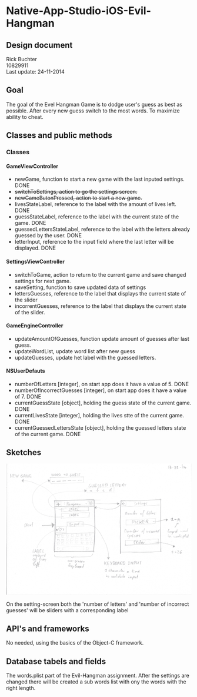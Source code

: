 Native-App-Studio-iOS-Evil-Hangman
==================================
Design document
---------------
Rick Buchter <br>
10829911 <br>
Last update: 24-11-2014


## Goal 
The goal of the Evel Hangman Game is to dodge user's guess as best as possible. 
After every new guess switch to the most words. To maximize ability to cheat. 
	
## Classes and public methods 

### Classes
#### GameViewController
- newGame, function to start a new game with the last inputed settings. DONE
- <del>switchToSettings, action to go the settings screen.</del>
- <del>newGameButonPressed, action to start a new game.</del>
- livesStateLabel, reference to the label with the amount of lives left. DONE
- guessStateLabel, reference to the label with the current state of the game. DONE
- guessedLettersStateLabel, reference to the label with the letters already guessed by the user. DONE
- letterInput, reference to the input field where the last letter will be displayed. DONE

#### SettingsViewController
- switchToGame, action to return to the current game and save changed settings for next game. 
- saveSetting, function to save updated data of settings
- lettersGuesses, reference to the label that displays the current state of the slider
- incorrentGuesses, reference to the label that displays the current state of the slider. 

#### GameEngineController
- updateAmountOfGuesses, function update amount of guesses after last guess.
- updateWordList, update word list after new guess
- updateGuesses, update het label with the guessed letters. 

#### NSUserDefauts 
- numberOfLetters [integer], on start app does it have a value of 5. DONE
- numberOfIncorrectGuesses [integer], on start app does it have a value of 7. DONE
- currentGuessState [object], holding the guess state of the current game. DONE
- currentLivesState [integer], holding the lives stte of the current game. DONE
- currentGuessedLettersState [object], holding the guessed letters state of the current game. DONE


## Sketches 
![alt text][id]

[id]: 20141114UXopzet.jpeg "14-11-2014 UX opzet"

On the setting-screen both the 'number of letters' and 'number of incorrect guesses' will be sliders with a corresponding label 


## API's and frameworks
No needed, using the basics of the Object-C framework.

## Database tabels and fields
The words.plist part of the Evil-Hangman assignment. After the settings are changed there will be created a sub words list with ony the words with the right length. 